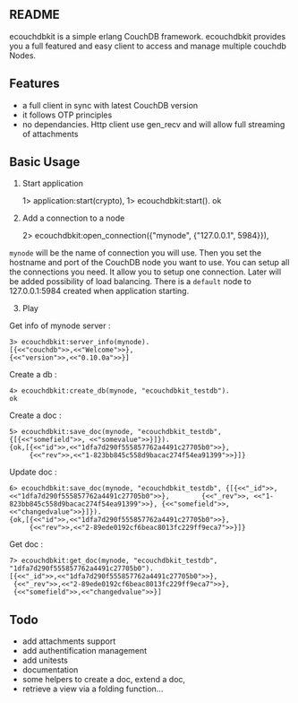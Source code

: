 ## README

ecouchdbkit is a simple erlang CouchDB framework. ecouchdbkit provides you a full featured and easy client to access and manage multiple couchdb Nodes.

## Features

* a full client in sync with latest CouchDB version
* it follows OTP principles
* no dependancies. Http client use gen_recv and will allow full streaming of attachments


## Basic Usage 

1) Start application

	1> application:start(crypto),
	1> ecouchdbkit:start().
	ok
	
2) Add a connection to a node
 
	2> ecouchdbkit:open_connection({"mynode", {"127.0.0.1", 5984}}),

`mynode` will be the name of connection you will use. Then you set the hostname and port of the CouchDB node you want to use. You can setup all the connections you need. It allow you to setup one connection. Later will be added possibility of load balancing. There is a `default` node to 127.0.0.1:5984 created when application starting. 

3) Play 

Get info of mynode server :

	3> ecouchdbkit:server_info(mynode).
	[{<<"couchdb">>,<<"Welcome">>},
 	{<<"version">>,<<"0.10.0a">>}]	

Create a db :

	4> ecouchdbkit:create_db(mynode, "ecouchdbkit_testdb").
	ok
	
Create a doc :

	5> ecouchdbkit:save_doc(mynode, "ecouchdbkit_testdb", {[{<<"somefield">>, <<"somevalue">>}]}).
	{ok,[{<<"id">>,<<"1dfa7d290f555857762a4491c27705b0">>},
	     {<<"rev">>,<<"1-823bb845c558d9bacac274f54ea91399">>}]}
	
Update doc :

	6> ecouchdbkit:save_doc(mynode, "ecouchdbkit_testdb", {[{<<"_id">>, <<"1dfa7d290f555857762a4491c27705b0">>}, 		{<<"_rev">>, <<"1-823bb845c558d9bacac274f54ea91399">>}, {<<"somefield">>, <<"changedvalue">>}]}).
	{ok,[{<<"id">>,<<"1dfa7d290f555857762a4491c27705b0">>},
	     {<<"rev">>,<<"2-89ede0192cf6beac8013fc229ff9eca7">>}]}
	
Get doc :
	
	7> ecouchdbkit:get_doc(mynode, "ecouchdbkit_testdb", "1dfa7d290f555857762a4491c27705b0").
	[{<<"_id">>,<<"1dfa7d290f555857762a4491c27705b0">>},
	 {<<"_rev">>,<<"2-89ede0192cf6beac8013fc229ff9eca7">>},
	 {<<"somefield">>,<<"changedvalue">>}]
	
## Todo

- add attachments support
- add authentification management
- add unitests
- documentation
- some helpers to create a doc, extend a doc, 
- retrieve a view via a folding function...
	

